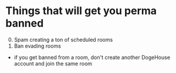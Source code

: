 # Things that will get you perma banned

0. Spam creating a ton of scheduled rooms
1. Ban evading rooms
 - if you get banned from a room, don't create another DogeHouse account and join the same room
